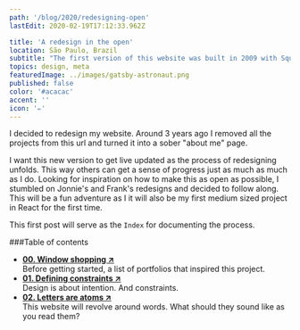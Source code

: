 ```yaml
---
path: '/blog/2020/redesigning-open'
lastEdit: 2020-02-19T17:12:33.962Z

title: 'A redesign in the open'
location: São Paulo, Brazil
subtitle: "The first version of this website was built in 2009 with Squarespace. Since then, it went through 6 full redesigns as I adventured into the world of front-end code. I decided to make this year's edition a live, out in the world work in progress."
topics: design, meta
featuredImage: ../images/gatsby-astronaut.png
published: false
color: '#acacac'
accent: ''
icon: '✏️'
---
```


I decided to redesign my website. Around 3 years ago I removed all the projects from this url and turned it into a sober "about me" page.

I want this new version to get live updated as the process of redesigning unfolds. This way others can get a sense of progress just as much as much as I do. Looking for inspiration on how to make this as open as possible, I stumbled on Jonnie's and Frank's redesigns and decided to follow along. This will be a fun adventure as I it will also be my first medium sized project in React for the first time.

This first post will serve as the `Index` for documenting the process.


###Table of contents
- **[00. Window shopping ↗](/blog/2020/window-shopping)**\
Before getting started, a list of portfolios that inspired this project.
- **[01. Defining constraints ↗](/blog/2020/window-shopping)**\
Design is about intention. And constraints.
- **[02. Letters are atoms ↗](/blog/2020/window-shopping)**\
This website will revolve around words. What should they sound like as you read them?




<!--
- **04. The stories that make me - soon**\
Finding the tone and format to tell the stories I want to tell. -->